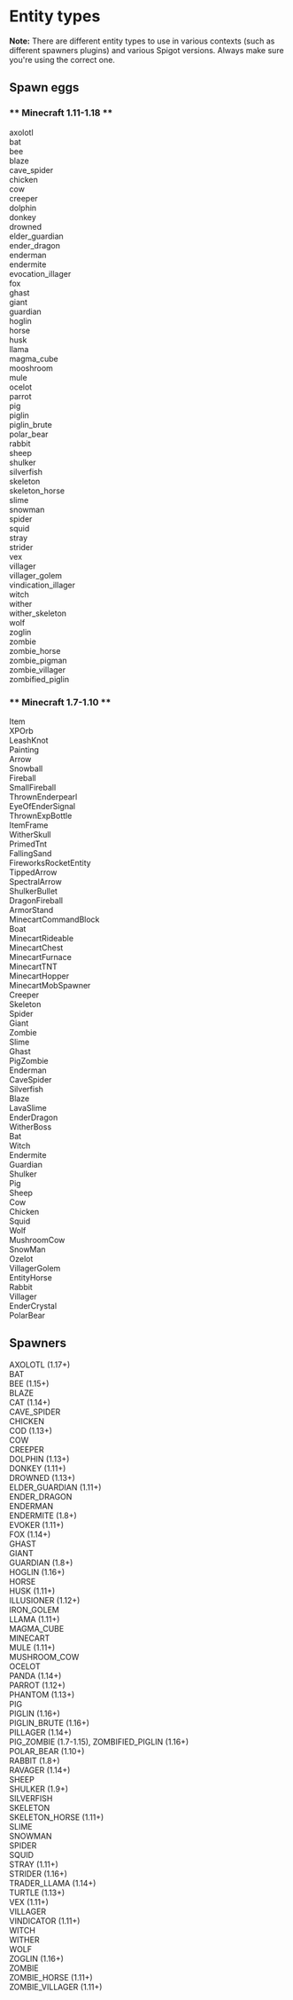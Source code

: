 # Entity types

<p class="warn"><b>Note:</b> There are different entity types to use in various contexts (such as different spawners
 plugins) and various Spigot versions. Always make sure you're using the correct one.</p>

## Spawn eggs

<!-- tabs:start -->

### ** Minecraft 1.11-1.18 **

axolotl<br />
bat<br />
bee<br />
blaze<br />
cave_spider<br />
chicken<br />
cow<br />
creeper<br />
dolphin<br />
donkey<br />
drowned<br />
elder_guardian<br />
ender_dragon<br />
enderman<br />
endermite<br />
evocation_illager<br />
fox<br />
ghast<br />
giant<br />
guardian<br />
hoglin<br />
horse<br />
husk<br />
llama<br />
magma_cube<br />
mooshroom<br />
mule<br />
ocelot<br />
parrot<br />
pig<br />
piglin<br />
piglin_brute<br />
polar_bear<br />
rabbit<br />
sheep<br />
shulker<br />
silverfish<br />
skeleton<br />
skeleton_horse<br />
slime<br />
snowman<br />
spider<br />
squid<br />
stray<br />
strider<br />
vex<br />
villager<br />
villager_golem<br />
vindication_illager<br />
witch<br />
wither<br />
wither_skeleton<br />
wolf<br />
zoglin<br />
zombie<br />
zombie_horse<br />
zombie_pigman<br />
zombie_villager<br />
zombified_piglin

### ** Minecraft 1.7-1.10 **

Item<br />
XPOrb<br />
LeashKnot<br />
Painting<br />
Arrow<br />
Snowball<br />
Fireball<br />
SmallFireball<br />
ThrownEnderpearl<br />
EyeOfEnderSignal<br />
ThrownExpBottle<br />
ItemFrame<br />
WitherSkull<br />
PrimedTnt<br />
FallingSand<br />
FireworksRocketEntity<br />
TippedArrow<br />
SpectralArrow<br />
ShulkerBullet<br />
DragonFireball<br />
ArmorStand<br />
MinecartCommandBlock<br />
Boat<br />
MinecartRideable<br />
MinecartChest<br />
MinecartFurnace<br />
MinecartTNT<br />
MinecartHopper<br />
MinecartMobSpawner<br />
Creeper<br />
Skeleton<br />
Spider<br />
Giant<br />
Zombie<br />
Slime<br />
Ghast<br />
PigZombie<br />
Enderman<br />
CaveSpider<br />
Silverfish<br />
Blaze<br />
LavaSlime<br />
EnderDragon<br />
WitherBoss<br />
Bat<br />
Witch<br />
Endermite<br />
Guardian<br />
Shulker<br />
Pig<br />
Sheep<br />
Cow<br />
Chicken<br />
Squid<br />
Wolf<br />
MushroomCow<br />
SnowMan<br />
Ozelot<br />
VillagerGolem<br />
EntityHorse<br />
Rabbit<br />
Villager<br />
EnderCrystal<br />
PolarBear

<!-- tabs:end -->

## Spawners

AXOLOTL (1.17+)<br />
BAT<br />
BEE (1.15+)<br />
BLAZE<br />
CAT (1.14+)<br />
CAVE_SPIDER<br />
CHICKEN<br />
COD (1.13+)<br />
COW<br />
CREEPER<br />
DOLPHIN (1.13+)<br />
DONKEY (1.11+)<br />
DROWNED (1.13+)<br />
ELDER_GUARDIAN (1.11+)<br />
ENDER_DRAGON<br />
ENDERMAN<br />
ENDERMITE (1.8+)<br />
EVOKER (1.11+)<br />
FOX (1.14+)<br />
GHAST<br />
GIANT<br />
GUARDIAN (1.8+)<br />
HOGLIN (1.16+)<br />
HORSE<br />
HUSK (1.11+)<br />
ILLUSIONER (1.12+)<br />
IRON_GOLEM<br />
LLAMA (1.11+)<br />
MAGMA_CUBE<br />
MINECART<br />
MULE (1.11+)<br />
MUSHROOM_COW<br />
OCELOT<br />
PANDA (1.14+)<br />
PARROT (1.12+)<br />
PHANTOM (1.13+)<br />
PIG<br />
PIGLIN (1.16+)<br />
PIGLIN_BRUTE (1.16+)<br />
PILLAGER (1.14+)<br />
PIG_ZOMBIE (1.7-1.15), ZOMBIFIED_PIGLIN (1.16+)<br />
POLAR_BEAR (1.10+)<br />
RABBIT (1.8+)<br />
RAVAGER (1.14+)<br />
SHEEP<br />
SHULKER (1.9+)<br />
SILVERFISH<br />
SKELETON<br />
SKELETON_HORSE (1.11+)<br />
SLIME<br />
SNOWMAN<br />
SPIDER<br />
SQUID<br />
STRAY (1.11+)<br />
STRIDER (1.16+)<br />
TRADER_LLAMA (1.14+)<br />
TURTLE (1.13+)<br />
VEX (1.11+)<br />
VILLAGER<br />
VINDICATOR (1.11+)<br />
WITCH<br />
WITHER<br />
WOLF<br />
ZOGLIN (1.16+)<br />
ZOMBIE<br />
ZOMBIE_HORSE (1.11+)<br />
ZOMBIE_VILLAGER (1.11+)
